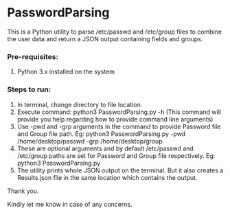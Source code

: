 # PasswordParsing

This is a Python utility to parse /etc/passwd and /etc/group files to combine the user data and return a JSON output containing fields and groups.

### Pre-requisites:
1. Python 3.x installed on the system

### Steps to run:
1. In terminal, change directory to file location.
2. Execute command: python3 PasswordParsing.py -h (This command will provide you help regarding how to provide command line arguments)
3. Use -pwd and -grp arguments in the command to provide Password file and Group file path.
    Eg: python3 PasswordParsing.py -pwd /home/desktop/passwd -grp /home/desktop/group
4. These are optional arguments and by default /etc/passwd and /etc/group paths are set for Password and Group file respectively.
    Eg: python3 PasswordParsing.py
5. The utility prints whole JSON output on the terminal. But it also creates a Results.json file in the same location which contains the output.

Thank you.

Kindly let me know in case of any concerns.
